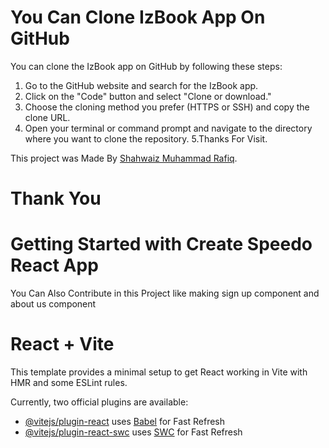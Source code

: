 
# You Can Clone IzBook App On GitHub

You can clone the IzBook app on GitHub by following these steps:
1.  Go to the GitHub website and search for the IzBook app.
2.  Click on the "Code" button and select "Clone or download."
3.  Choose the cloning method you prefer (HTTPS or SSH) and copy the clone URL.
4.  Open your terminal or command prompt and navigate to the directory where you want to clone the
repository.
5.Thanks For Visit.

This project was Made By [Shahwaiz Muhammad Rafiq](https://github.com/ShahwaizMuhammadRafiq).

# Thank You


# Getting Started with Create Speedo React App

You Can Also Contribute in this Project like making sign up component and about us component

# React + Vite

This template provides a minimal setup to get React working in Vite with HMR and some ESLint rules.

Currently, two official plugins are available:

- [@vitejs/plugin-react](https://github.com/vitejs/vite-plugin-react/blob/main/packages/plugin-react/README.md) uses [Babel](https://babeljs.io/) for Fast Refresh
- [@vitejs/plugin-react-swc](https://github.com/vitejs/vite-plugin-react-swc) uses [SWC](https://swc.rs/) for Fast Refresh
